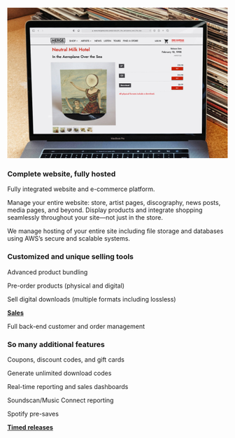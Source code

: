 <!--# Dispatch Dept Documentation -->

![Dispatch Dept.](images/splash.png "Dispatch Dept. Logo")


### Complete website, fully hosted
Fully integrated website and e-commerce platform.

Manage your entire website: store, artist pages, discography, news posts, media pages, and beyond.  Display products and integrate shopping seamlessly throughout your site—not just in the store.

We manage hosting of your entire site including file storage and databases using AWS’s secure and scalable systems.

### Customized and unique selling tools

Advanced product bundling

Pre-order products (physical and digital)

Sell digital downloads (multiple formats including lossless)

[**Sales**](sale.md)

Full back-end customer and order management

###  So many additional features

Coupons, discount codes, and gift cards

Generate unlimited download codes

Real-time reporting and sales dashboards

Soundscan/Music Connect reporting

Spotify pre-saves

[**Timed releases**](automation.md)

